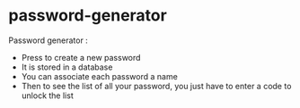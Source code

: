 # password-generator
Password generator :
- Press to create a new password
- It is stored in a database
- You can associate each password a name
- Then to see the list of all your password, you just have to enter a code to unlock the list
